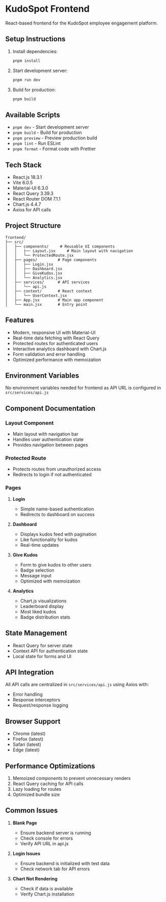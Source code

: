 # KudoSpot Frontend

React-based frontend for the KudoSpot employee engagement platform.

## Setup Instructions

1. Install dependencies:

   ```bash
   pnpm install
   ```

2. Start development server:

   ```bash
   pnpm run dev
   ```

3. Build for production:
   ```bash
   pnpm build
   ```

## Available Scripts

- `pnpm dev` - Start development server
- `pnpm build` - Build for production
- `pnpm preview` - Preview production build
- `pnpm lint` - Run ESLint
- `pnpm format` - Format code with Prettier

## Tech Stack

- React.js 18.3.1
- Vite 6.0.5
- Material-UI 6.3.0
- React Query 3.39.3
- React Router DOM 7.1.1
- Chart.js 4.4.7
- Axios for API calls

## Project Structure

```
frontend/
├── src/
│   ├── components/     # Reusable UI components
│   │   ├── Layout.jsx     # Main layout with navigation
│   │   └── ProtectedRoute.jsx
│   ├── pages/         # Page components
│   │   ├── Login.jsx
│   │   ├── Dashboard.jsx
│   │   ├── GiveKudos.jsx
│   │   └── Analytics.jsx
│   ├── services/      # API services
│   │   └── api.js
│   ├── context/       # React context
│   │   └── UserContext.jsx
│   ├── App.jsx        # Main app component
│   └── main.jsx       # Entry point
```

## Features

- Modern, responsive UI with Material-UI
- Real-time data fetching with React Query
- Protected routes for authenticated users
- Interactive analytics dashboard with Chart.js
- Form validation and error handling
- Optimized performance with memoization

## Environment Variables

No environment variables needed for frontend as API URL is configured in `src/services/api.js`

## Component Documentation

### Layout Component

- Main layout with navigation bar
- Handles user authentication state
- Provides navigation between pages

### Protected Route

- Protects routes from unauthorized access
- Redirects to login if not authenticated

### Pages

1. **Login**

   - Simple name-based authentication
   - Redirects to dashboard on success

2. **Dashboard**

   - Displays kudos feed with pagination
   - Like functionality for kudos
   - Real-time updates

3. **Give Kudos**

   - Form to give kudos to other users
   - Badge selection
   - Message input
   - Optimized with memoization

4. **Analytics**
   - Chart.js visualizations
   - Leaderboard display
   - Most liked kudos
   - Badge distribution stats

## State Management

- React Query for server state
- Context API for authentication state
- Local state for forms and UI

## API Integration

All API calls are centralized in `src/services/api.js` using Axios with:

- Error handling
- Response interceptors
- Request/response logging

## Browser Support

- Chrome (latest)
- Firefox (latest)
- Safari (latest)
- Edge (latest)

## Performance Optimizations

1. Memoized components to prevent unnecessary renders
2. React Query caching for API calls
3. Lazy loading for routes
4. Optimized bundle size

## Common Issues

1. **Blank Page**

   - Ensure backend server is running
   - Check console for errors
   - Verify API URL in api.js

2. **Login Issues**

   - Ensure backend is initialized with test data
   - Check network tab for API errors

3. **Chart Not Rendering**
   - Check if data is available
   - Verify Chart.js installation
